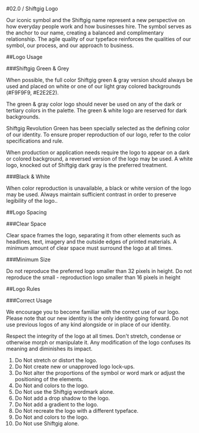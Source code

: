 #02.0 / Shiftgig Logo

Our iconic symbol and the Shiftgig name represent a new perspective on how everyday people work and how businesses hire. The symbol serves as the anchor to our name, creating a balanced and complimentary relationship. The agile quality of our typeface reinforces the qualities of our symbol, our process, and our approach to business.
   
##Logo Usage

###Shiftgig Green & Grey

When possible, the full color Shiftgig green & gray version should always be used and placed on white or one of our light gray colored backgrounds (#F9F9F9, #E2E2E2).

The green & gray color logo should never be used on any of the dark or tertiary colors in the palette. The green & white logo are reserved for dark backgrounds.

Shiftgig Revolution Green has been specially selected as the defining color of our identity. To ensure proper reproduction of our logo, refer to the color specifications and rule.

When production or application needs require the logo to appear on a dark or colored background, a reversed version of the logo may be used. A white logo, knocked out of Shiftgig dark gray is the preferred treatment.

###Black & White

When color reproduction is unavailable, a black or white version of the logo may be used. Always maintain sufficient contrast in order to preserve legibility of the logo..

##Logo Spacing

###Clear Space

Clear space frames the logo, separating it from other elements such as headlines, text, imagery and the outside edges of printed materials. A minimum amount of clear space must surround the logo at all times.
 
###Minimum Size

Do not reproduce the preferred logo smaller than 32 pixels in height. Do not reproduce the small - reproduction logo smaller than 16 pixels in height

##Logo Rules

###Correct Usage

We encourage you to become familiar with the correct use of our logo. Please note that our new identity is the only identity going forward. Do not use previous logos of any kind alongside or in place of our identity.

Respect the integrity of the logo at all times. Don't stretch, condense or otherwise morph or manipulate it. Any modification of the logo confuses its meaning and diminishes its impact.

1. Do Not stretch or distort the logo.
2. Do Not create new or unapproved logo lock-ups.
3. Do Not alter the proportions of the symbol or word mark or adjust the positioning of the elements.
4. Do Not and colors to the logo.
5. Do Not use the Shiftgig wordmark alone.
1. Do Not add a drop shadow to the logo.
2. Do Not add a gradient to the logo.
3. Do Not recreate the logo with a different typeface.
4. Do Not and colors to the logo.
5. Do Not use Shiftgig alone.

